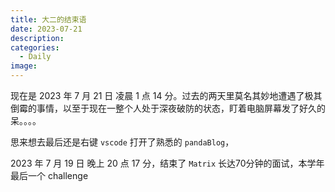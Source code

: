 ```yaml
---
title: 大二的结束语
date: 2023-07-21
description: 
categories: 
  - Daily
image: 
---
```


现在是 2023 年 7 月 21 日 凌晨 1 点 14 分。过去的两天里莫名其妙地遭遇了极其倒霉的事情，以至于现在一整个人处于深夜破防的状态，盯着电脑屏幕发了好久的呆。。。。

思来想去最后还是右键 `vscode` 打开了熟悉的 `pandaBlog`，

2023 年 7 月 19 日 晚上 20 点 17 分，结束了 `Matrix` 长达70分钟的面试，本学年最后一个 challenge